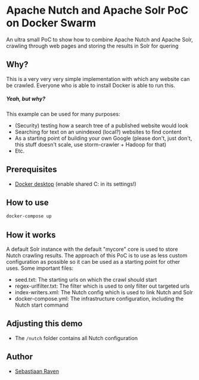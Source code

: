 # Apache Nutch and Apache Solr PoC on Docker Swarm
An ultra small PoC to show how to combine Apache Nutch and Apache Solr, crawling through web pages and storing the results in Solr for quering

## Why?
This is a very very very simple implementation with which any website can be crawled.
Everyone who is able to install Docker is able to run this.
##### Yeah, but why?
This example can be used for many purposes:
* (Security) testing how a search tree of a published website would look
* Searching for text on an unindexed (local?) websites to find content
* As a starting point of building your own Google (please don't, just don't, this stuff doesn't scale, use storm-crawler + Hadoop for that)
* Etc.

## Prerequisites
* [Docker desktop](https://www.docker.com/products/docker-desktop) (enable shared C: in its settings!)

## How to use
```bash
docker-compose up
```

## How it works 
A default Solr instance with the default "mycore" core is used to store Nutch crawling results.
The approach of this PoC is to use as less custom configuration as possible so it can be used as a starting point for other uses.
Some important files:
* seed.txt: The starting urls on which the crawl should start
* regex-urlfilter.txt: The filter which is used to only filter out targeted urls
* index-writers.xml: The Nutch config which is used to link Nutch and Solr
* docker-compose.yml: The infrastructure configuration, including the Nutch start command

## Adjusting this demo
* The ```/nutch``` folder contains all Nutch configuration

## Author
* [Sebastiaan Raven](mailto:basraven@gmail.com)